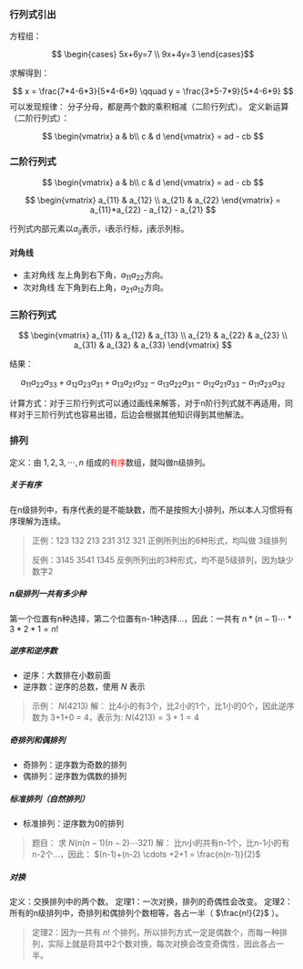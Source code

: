 ### 行列式引出
 方程组：

$$
\begin{cases}
5x+6y=7 \\
9x+4y=3
\end{cases}$$

求解得到：

$$
x = \frac{7*4-6*3}{5*4-6*9} 
\qquad
y = \frac{3*5-7*9}{5*4-6*9}
$$
可以发现规律：
分子分母，都是两个数的乘积相减（二阶行列式）。
定义新运算（二阶行列式）：

$$
\begin{vmatrix}
a & b\\
c & d
\end{vmatrix} = ad - cb
$$

### 二阶行列式

$$
\begin{vmatrix}
a & b\\
c & d
\end{vmatrix} = ad - cb
$$

$$
\begin{vmatrix}
a_{11}  & a_{12} \\
a_{21}  & a_{22}
\end{vmatrix} = a_{11}*a_{22} - a_{12} - a_{21}
$$
 
行列式内部元素以$a_{ij}$表示，i表示行标，j表示列标。
#### 对角线
* 主对角线
左上角到右下角，$a_{11}a_{22}$方向。
* 次对角线 
左下角到右上角，$a_{21}a_{12}$方向。

### 三阶行列式

$$
\begin{vmatrix}
a_{11} & a_{12} & a_{13} \\
a_{21} & a_{22} & a_{23} \\
a_{31} & a_{32} & a_{33}
\end{vmatrix}
$$

结果：

$$
a_{11}a_{22}a_{33} + a_{12}a_{23}a_{31} + a_{13}a_{21}a_{32} - a_{13}a_{22}a_{31} - a_{12}a_{21}a_{33} - a_{11}a_{23}a_{32}
$$

计算方式：对于三阶行列式可以通过画线来解答，对于n阶行列式就不再适用，同样对于三阶行列式也容易出错，后边会根据其他知识得到其他解法。

### 排列
定义：由 $1, 2, 3, \cdots, n$ 组成的<span style="color:red">有序</span>数组，就叫做n级排列。
##### 关于有序
在n级排列中，有序代表的是不能缺数，而不是按照大小排列，所以本人习惯将有序理解为连续。
>正例：123  132 213 231 312 321
正例所列出的6种形式，均叫做 3级排列
>
>反例：3145 3541 1345
反例所列出的3种形式，均不是5级排列，因为缺少数字2

##### n级排列一共有多少种
第一个位置有n种选择，第二个位置有n-1种选择...，因此：一共有 $n*(n-1) \cdots *3 *2 *1 = n!$
##### 逆序和逆序数
* 逆序：大数排在小数前面
* 逆序数：逆序的总数，使用 $N$ 表示
>示例： $N(4213)$
>解：
比4小的有3个，比2小的1个，比1小的0个，因此逆序数为 3+1+0 = 4，表示为: $N(4213) = 3+1 = 4$

##### 奇排列和偶排列
* 奇排列：逆序数为奇数的排列
* 偶排列：逆序数为偶数的排列
##### 标准排列（自然排列）
* 标准排列：逆序数为0的排列
>题目： 求 $N(n(n-1)(n-2)\cdots 321)$
解：
比n小的共有n-1个，比n-1小的有n-2个...，因此：
$(n-1)+(n-2) \cdots +2+1 = \frac{n(n-1)}{2}$

##### 对换
定义：交换排列中的两个数。
定理1：一次对换，排列的奇偶性会改变。
定理2：所有的n级排列中，奇排列和偶排列个数相等，各占一半（ $\frac{n!}{2}$ ）。
> 定理2：因为一共有 $n!$ 个排列，所以排列方式一定是偶数个，而每一种排列，实际上就是将其中2个数对换，每次对换会改变奇偶性，因此各占一半。